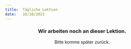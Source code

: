 ```yaml
---
title:  Tägliche Lektion
date:   16/10/2021
---
```


### <center>Wir arbeiten noch an dieser Lektion.</center>
<center>Bitte komme später zurück.</center>